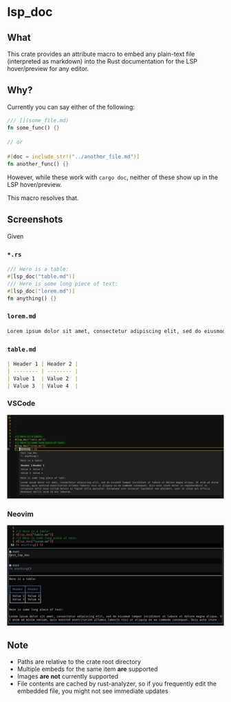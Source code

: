 # lsp_doc

## What

This crate provides an attribute macro to embed any plain-text file (interpreted as markdown) into the Rust documentation for the LSP hover/preview for any editor.

## Why?

Currently you can say either of the following:

```rust
/// [](some_file.md)
fn some_func() {}

// or

#[doc = include_str!("../another_file.md")]
fn another_func() {}
```

However, while these work with `cargo doc`, neither of these show up in the LSP hover/preview.

This macro resolves that.

## Screenshots

Given

### `*.rs`

```rust
/// Here is a table:
#[lsp_doc("table.md")]
/// Here is some long piece of text:
#[lsp_doc("lorem.md")]
fn anything() {}
```

### `lorem.md`

```markdown
Lorem ipsum dolor sit amet, consectetur adipiscing elit, sed do eiusmod tempor incididunt ut labore et dolore magna aliqua. Ut enim ad minim veniam, quis nostrud exercitation ullamco laboris nisi ut aliquip ex ea commodo consequat. Duis aute irure dolor in reprehenderit in voluptate velit esse cillum dolore eu fugiat nulla pariatur. Excepteur sint occaecat cupidatat non proident, sunt in culpa qui officia deserunt mollit anim id est laborum.
```

### `table.md`

```markdown
| Header 1 | Header 2 |
| -------- | -------- |
| Value 1  | Value 2  |
| Value 3  | Value 4  |
```


### VSCode

![VSCode Screenshot](vscode.png)

### Neovim

![Neovim Screenshot](nvim.png)

## Note

- Paths are relative to the crate root directory
- Multiple embeds for the same item **are** supported
- Images **are not** currently supported
- File contents are cached by rust-analyzer, so if you frequently edit the embedded file, you might not see immediate updates
